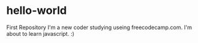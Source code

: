 # hello-world
First Repository
I'm a new coder studying useing freecodecamp.com. I'm about to learn javascript. :)
